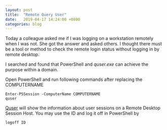 ```yaml
---
layout: post
title:  "Remote Query User"
date:   2019-04-17 14:24:00 +0800
categories: blog
---
```


Today a colleague asked me if I was logging on a workstation remotely when I was not. She got the answer and asked others. I thought there must be a tool or method to check the remote login status without logging in by remote desktop.

I searched and found that PowerShell and _quser.exe_ can achieve the purpose within a domain.

Open PowerShell and run following commands after replacing the COMPUTERNAME

    Enter-PSSession -ComputerName COMPUTERNAME
    quser

[Quser](https://docs.microsoft.com/en-us/windows-server/administration/windows-commands/quser) will show the information about user sessions on a Remote Desktop Session Host. You may use the ID and log it off in PowerShell by

    logoff ID
